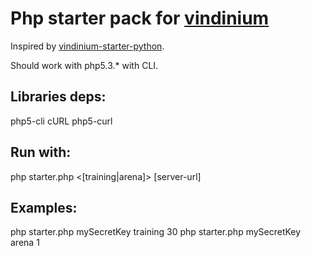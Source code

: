 # Php starter pack for [vindinium](http://vindinium.org)

Inspired by [vindinium-starter-python](https://github.com/ornicar/vindinium-starter-python).

Should work with php5.3.* with CLI.

## Libraries deps:

php5-cli
cURL
php5-curl

## Run with:

php starter.php <key> <[training|arena]> <number-of-games-to-play> [server-url]

## Examples:

php starter.php mySecretKey training 30
php starter.php mySecretKey arena 1

